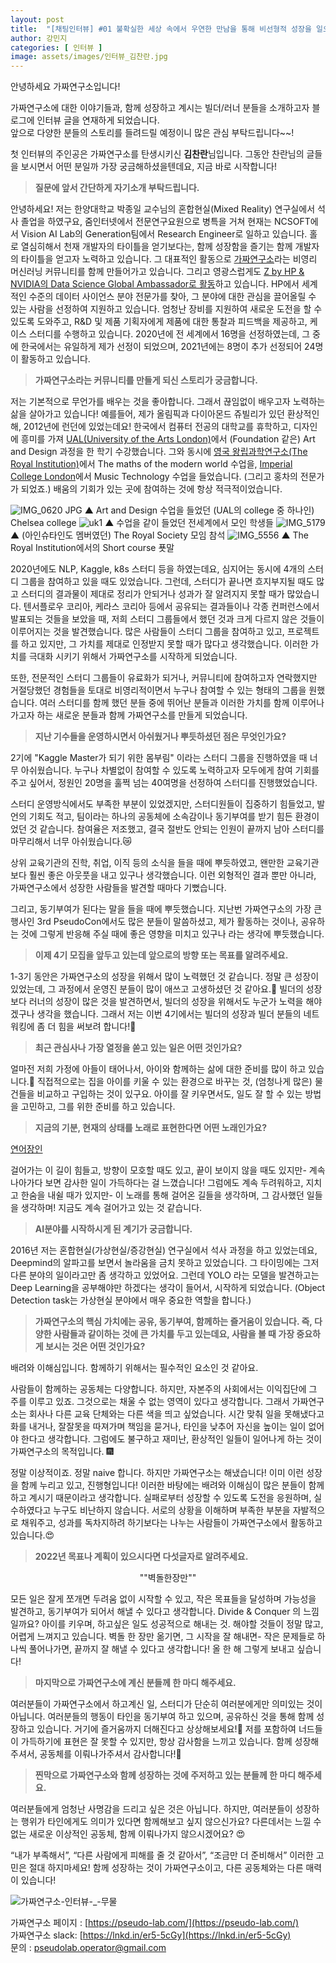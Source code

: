 ```yaml
---
layout: post
title:  "[채팅인터뷰] #01 불확실한 세상 속에서 우연한 만남을 통해 비선형적 성장을 일으키는 함께개발자 김찬란"
author: 강민지
categories: [ 인터뷰 ]
image: assets/images/인터뷰_김찬란.jpg
---
```


안녕하세요 가짜연구소입니다!  

가짜연구소에 대한 이야기들과, 함께 성장하고 계시는 빌더/러너 분들을 소개하고자 블로그에 인터뷰 글을 연재하게 되었습니다.  
앞으로 다양한 분들의 스토리를 들려드릴 예정이니 많은 관심 부탁드립니다~~!

첫 인터뷰의 주인공은 가짜연구소를 탄생시키신 **김찬란**님입니다. 그동안 찬란님의 글들을 보시면서 어떤 분일까 가장 궁금해하셨을텐데요, 지금 바로 시작합니다!


>**질문에 앞서 간단하게 자기소개 부탁드립니다.**

안녕하세요! 저는 한양대학교 박종일 교수님의 혼합현실(Mixed Reality) 연구실에서 석사 졸업을 하였구요, 줌인터넷에서 전문연구요원으로 병특을 거쳐 현재는 NCSOFT에서 Vision AI Lab의 Generation팀에서 Research Engineer로 일하고 있습니다.
홀로 열심히해서 천재 개발자의 타이틀을 얻기보다는, 함께 성장함을 즐기는 함께 개발자의 타이틀을 얻고자 노력하고 있습니다. 그 대표적인 활동으로 [가짜연구소](https://pseudo-lab.com/)라는 비영리 머신러닝 커뮤니티를 함께 만들어가고 있습니다.
그리고 영광스럽게도 [Z by HP & NVIDIA의 Data Science Global Ambassador로 활동](https://datascience.hp.com/us/en/our-ambassadors.html)하고 있습니다. HP에서 세계적인 수준의 데이터 사이언스 분야 전문가를 찾아, 그 분야에 대한 관심을 끌어올릴 수 있는 사람을 선정하여 지원하고 있습니다. 엄청난 장비를 지원하여 새로운 도전을 할 수 있도록 도와주고, R&D 및 제품 기획자에게 제품에 대한 통찰과 피드백을 제공하고, 케이스 스터디를 수행하고 있습니다. 2020년에 전 세계에서 16명을 선정하였는데, 그 중에 한국에서는 유일하게 제가 선정이 되었으며, 2021년에는 8명이 추가 선정되어 24명이 활동하고 있습니다.



>**가짜연구소라는 커뮤니티를 만들게 되신 스토리가 궁금합니다.**

저는 기본적으로 무언가를 배우는 것을 좋아합니다. 그래서 끊임없이 배우고자 노력하는 삶을 살아가고 있습니다! 예를들어, 제가 올림픽과 다이아몬드 쥬빌리가 있던 환상적인 해, 2012년에 런던에 있었는데요! 한국에서 컴퓨터 전공의 대학교를 휴학하고, 디자인에 흥미를 가져 [UAL(University of the Arts London)](https://www.arts.ac.uk/)에서 (Foundation 같은) Art and Design 과정을 한 학기 수강했습니다. 그와 동시에 [영국 왕립과학연구소(The Royal Institution)](https://www.rigb.org/)에서 The maths of the modern world 수업을,  [Imperial College London](https://www.imperial.ac.uk/)에서 Music Technology 수업을 들었습니다. (그리고 홍차의 전문가가 되었죠.) 배움의 기회가 있는 곳에 참여하는 것에 항상 적극적이었습니다.

![IMG_0620 JPG](https://user-images.githubusercontent.com/71136942/153829304-d9d9b3eb-dd80-41be-a338-ea00e29412d8.jpg)
▲ Art and Design 수업을 들었던 (UAL의 college 중 하나인) Chelsea college
![uk1](https://user-images.githubusercontent.com/71136942/153829356-521e35b3-2566-4bd6-aac1-e6e33396f5b6.png)
▲ 수업을 같이 들었던 전세계에서 모인 학생들
![IMG_5179](https://user-images.githubusercontent.com/71136942/153829374-c597bb16-d64f-4b02-b8ee-1fe5ca7c98bd.jpg)
▲ (아인슈타인도 멤버였던) The Royal Society 모임 참석
![IMG_5556](https://user-images.githubusercontent.com/71136942/153829386-967a9659-e76d-4b2c-8991-e37f28b170e8.jpg)
▲ The Royal Institution에서의 Short course 푯말

2020년에도 NLP, Kaggle, k8s 스터디 등을 하였는데요, 심지어는 동시에 4개의 스터디 그룹을 참여하고 있을 때도 있었습니다. 그런데, 스터디가 끝나면 흐지부지될 때도 많고 스터디의 결과물이 제대로 정리가 안되거나 성과가 잘 알려지지 못할 때가 많았습니다. 텐서플로우 코리아, 케라스 코리아 등에서 공유되는 결과들이나 각종 컨퍼런스에서 발표되는 것들을 보았을 때, 저희 스터디 그룹들에서 했던 것과 크게 다르지 않은 것들이 이루어지는 것을 발견했습니다. 많은 사람들이 스터디 그룹을 참여하고 있고, 프로젝트를 하고 있지만, 그 가치를 제대로 인정받지 못할 때가 많다고 생각했습니다. 이러한 가치를 극대화 시키기 위해서 가짜연구소를 시작하게 되었습니다.

또한, 전문적인 스터디 그룹들이 유료화가 되거나, 커뮤니티에 참여하고자 연락했지만 거절당했던 경험들을 토대로 비영리적이면서 누구나 참여할 수 있는 형태의 그룹을 원했습니다. 여러 스터디를 함께 했던 분들 중에 뛰어난 분들과 이러한 가치를 함께 이루어나가고자 하는 새로운 분들과 함께 가짜연구소를 만들게 되었습니다.



>**지난 기수들을 운영하시면서 아쉬웠거나 뿌듯하셨던 점은 무엇인가요?**

2기에 "Kaggle Master가 되기 위한 몸부림" 이라는 스터디 그룹을 진행하였을 때 너무 아쉬웠습니다. 누구나 차별없이 참여할 수 있도록 노력하고자 모두에게 참여 기회를 주고 싶어서, 정원인 20명을 훌쩍 넘는 40여명을 선정하여 스터디를 진행했었습니다.

스터디 운영방식에서도 부족한 부분이 있었겠지만, 스터디원들이 집중하기 힘들었고, 발언의 기회도 적고, 팀이라는 하나의 공동체에 소속감이나 동기부여를 받기 힘든 환경이었던 것 같습니다. 참여율은 저조했고, 결국 절반도 안되는 인원이 끝까지 남아 스터디를 마무리해서 너무 아쉬웠습니다.😿

상위 교육기관의 진학, 취업, 이직 등의 소식을 들을 때에 뿌듯하였고, 왠만한 교육기관보다 훨씬 좋은 아웃풋을 내고 있구나 생각했습니다. 이런 외형적인 결과 뿐만 아니라, 가짜연구소에서 성장한 사람들을 발견할 때마다 기뻤습니다.

그리고, 동기부여가 된다는 말을 들을 때에 뿌듯했습니다. 지난번 가짜연구소의 가장 큰 행사인 3rd PseudoCon에서도 많은 분들이 말씀하셨고, 제가 활동하는 것이나, 공유하는 것에 그렇게 반응해 주실 때에 좋은 영향을 미치고 있구나 라는 생각에 뿌듯했습니다.



>**이제 4기 모집을 앞두고 있는데 앞으로의 방향 또는 목표를 알려주세요.**

1-3기 동안은 가짜연구소의 성장을 위해서 많이 노력했던 것 같습니다. 정말 큰 성장이 있었는데, 그 과정에서 운영진 분들이 많이 애쓰고 고생하셨던 것 같아요.🙏 빌더의 성장보다 러너의 성장이 많은 것을 발견하면서, 빌더의 성장을 위해서도 누군가 노력을 해야겠구나 생각을 했습니다. 그래서 저는 이번 4기에서는 빌더의 성장과 빌더 분들의 네트워킹에 좀 더 힘을 써보려 합니다!🧙



>**최근 관심사나 가장 열정을 쏟고 있는 일은 어떤 것인가요?**

얼마전 저희 가정에 아들이 태어나서, 아이와 함께하는 삶에 대한 준비를 많이 하고 있습니다.👶 직접적으로는 집을 아이를 키울 수 있는 환경으로 바꾸는 것, (엄청나게 많은) 물건들을 비교하고 구입하는 것이 있구요. 아이를 잘 키우면서도, 일도 잘 할 수 있는 방법을 고민하고, 그를 위한 준비를 하고 있습니다.



>**지금의 기분, 현재의 상태를 노래로 표현한다면 어떤 노래인가요?**

[연어장인](https://www.youtube.com/watch?v=CCRM95v8uUg)</center>

걸어가는 이 길이 힘들고, 방향이 모호할 때도 있고, 끝이 보이지 않을 때도 있지만- 계속 나아가다 보면 감사한 일이 가득하다는 걸 느꼈습니다! 그럼에도 계속 두려워하고, 지치고 한숨을 내쉴 때가 있지만- 이 노래를 통해 걸어온 길들을 생각하며, 그 감사했던 일들을 생각하며! 지금도 계속 걸어가고 있는 것 같습니다.



>**AI분야를 시작하시게 된 계기가 궁금합니다.**

2016년 저는 혼합현실(가상현실/증강현실) 연구실에서 석사 과정을 하고 있었는데요, Deepmind의 알파고를 보면서 놀라움을 금치 못하고 있었습니다. 그 타이밍에는 그저 다른 분야의 일이라고만 좀 생각하고 있었어요. 그런데 YOLO 라는 모델을 발견하고는 Deep Learning을 공부해야만 하겠다는 생각이 들어서, 시작하게 되었습니다. (Object Detection task는 가상현실 분야에서 매우 중요한 역할을 합니다.)



>**가짜연구소의 핵심 가치에는 공유, 동기부여, 함께하는 즐거움이 있습니다. 즉, 다양한 사람들과 같이하는 것에 큰 가치를 두고 있는데요, 사람을 볼 때 가장 중요하게 보시는 것은 어떤 것인가요?**

배려와 이해심입니다. 함께하기 위해서는 필수적인 요소인 것 같아요. 

사람들이 함께하는 공동체는 다양합니다. 하지만, 자본주의 사회에서는 이익집단에 그 주를 이루고 있죠. 그것으로는 채울 수 없는 영역이 있다고 생각합니다. 그래서 가짜연구소는 회사나 다른 교육 단체와는 다른 색을 띄고 싶었습니다. 시간 맞춰 일을 못해냈다고 화를 내거나, 잘잘못을 따져가며 책임을 묻거나, 타인을 낮추어 자신을 높이는 일이 없어야 한다고 생각합니다. 그럼에도 불구하고 재미난, 환상적인 일들이 일어나게 하는 것이 가짜연구소의 목적입니다. 🎆

정말 이상적이죠. 정말 naive 합니다. 하지만 가짜연구소는 해냈습니다! 이미 이런 성장을 함께 누리고 있고, 진행형입니다! 이러한 바탕에는 배려와 이해심이 많은 분들이 함께하고 계시기 때문이라고 생각합니다. 실패로부터 성장할 수 있도록 도전을 응원하며, 실수하였다고 누구도 비난하지 않습니다. 서로의 상황을 이해하며 부족한 부분을 자발적으로 채워주고, 성과를 독차지하려 하기보다는 나누는 사람들이 가짜연구소에서 활동하고 있습니다.😍



>**2022년 목표나 계획이 있으시다면 다섯글자로 알려주세요.**

<center>""벽돌한장만""</center>

모든 일은 잘게 쪼개면 두려움 없이 시작할 수 있고, 작은 목표들을 달성하며 가능성을 발견하고, 동기부여가 되어서 해낼 수 있다고 생각합니다. Divide & Conquer 의 느낌일까요? 아이를 키우며, 하고싶은 일도 성공적으로 해내는 것. 해야할 것들이 정말 많고, 어렵게 느껴지고 있습니다. 벽돌 한 장만 옮기면, 그 시작을 잘 해내면- 작은 문제들로 하나씩 풀어나가면, 끝까지 잘 해낼 수 있다고 생각합니다! 올 한 해 그렇게 보내고 싶습니다!



>**마지막으로 가짜연구소에 계신 분들께 한 마디 해주세요.**

여러분들이 가짜연구소에서 하고계신 일, 스터디가 단순히 여러분에게만 의미있는 것이 아닙니다. 여러분들의 행동이 타인을 동기부여 하고 있으며, 공유하신 것을 통해 함께 성장하고 있습니다. 거기에 즐거움까지 더해진다고 상상해보세요!🤩 저를 포함하여 너드들이 가득하기에 표현은 잘 못할 수 있지만, 항상 감사함을 느끼고 있습니다. 함께 성장해주셔서, 공동체를 이뤄나가주셔서 감사합니다!🏅



>**찐막으로 가짜연구소와 함께 성장하는 것에 주저하고 있는 분들께 한 마디 해주세요.**

여러분들에게 엄청난 사명감을 드리고 싶은 것은 아닙니다. 하지만, 여러분들이 성장하는 행위가 타인에게도 의미가 있다면 함께해보고 싶지 않으신가요? 다른데서는 느낄 수 없는 새로운 이상적인 공동체, 함께 이뤄나가지 않으시겠어요? 😍

“내가 부족해서”, “다른 사람에게 피해를 줄 것 같아서”, “조금만 더 준비해서” 이러한 고민은 절대 하지마세요! 함께 성장하는 것이 가짜연구소이고, 다른 공동체와는 다른 매력이 있습니다!



![가짜연구소-인터뷰-_-무물](https://user-images.githubusercontent.com/71136942/154448594-b1ee95fb-7825-4e25-80bf-f4ce0699c5e4.png)




가짜연구소 페이지 : [https://pseudo-lab.com/](https://pseudo-lab.com/)  
가짜연구소 slack: [https://lnkd.in/er5-5cGy](https://lnkd.in/er5-5cGy)  
문의 : pseudolab.operator@gmail.com

